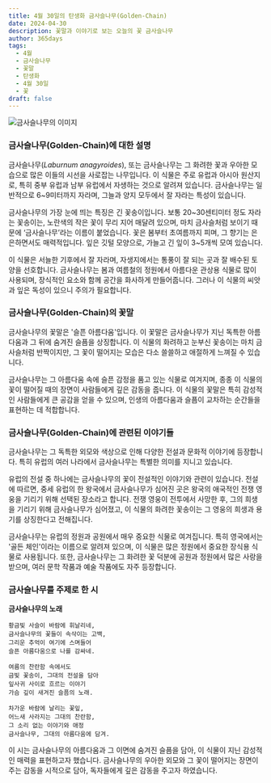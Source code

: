 ```yaml
---
title: 4월 30일의 탄생화 금사슬나무(Golden-Chain)
date: 2024-04-30
description: 꽃말과 이야기로 보는 오늘의 꽃 금사슬나무
author: 365days
tags:
  - 4월
  - 금사슬나무
  - 꽃말
  - 탄생화
  - 4월 30일
  - 꽃
draft: false
---
```



![금사슬나무의 이미지](https://cdn.pixabay.com/photo/2022/01/03/18/41/weeping-golden-chain-6913355_640.jpg#center)


### 금사슬나무(Golden-Chain)에 대한 설명

금사슬나무(*Laburnum anagyroides*), 또는 금사슬나무는 그 화려한 꽃과 우아한 모습으로 많은 이들의 시선을 사로잡는 나무입니다. 이 식물은 주로 유럽과 아시아 원산지로, 특히 중부 유럽과 남부 유럽에서 자생하는 것으로 알려져 있습니다. 금사슬나무는 일반적으로 6~9미터까지 자라며, 그늘과 양지 모두에서 잘 자라는 특성이 있습니다.

금사슬나무의 가장 눈에 띄는 특징은 긴 꽃송이입니다. 보통 20~30센티미터 정도 자라는 꽃송이는, 노란색의 작은 꽃이 무리 지어 매달려 있으며, 마치 금사슬처럼 보이기 때문에 ‘금사슬나무’라는 이름이 붙었습니다. 꽃은 봄부터 초여름까지 피며, 그 향기는 은은하면서도 매력적입니다. 잎은 깃털 모양으로, 가늘고 긴 잎이 3~5개씩 모여 있습니다.

이 식물은 서늘한 기후에서 잘 자라며, 자생지에서는 통풍이 잘 되는 곳과 잘 배수된 토양을 선호합니다. 금사슬나무는 봄과 여름철의 정원에서 아름다운 관상용 식물로 많이 사용되며, 장식적인 요소와 함께 공간을 화사하게 만들어줍니다. 그러나 이 식물의 씨앗과 잎은 독성이 있으니 주의가 필요합니다.

### 금사슬나무(Golden-Chain)의 꽃말

금사슬나무의 꽃말은 '슬픈 아름다움'입니다. 이 꽃말은 금사슬나무가 지닌 독특한 아름다움과 그 뒤에 숨겨진 슬픔을 상징합니다. 이 식물의 화려하고 눈부신 꽃송이는 마치 금사슬처럼 반짝이지만, 그 꽃이 떨어지는 모습은 다소 쓸쓸하고 애절하게 느껴질 수 있습니다.

금사슬나무는 그 아름다움 속에 슬픈 감정을 품고 있는 식물로 여겨지며, 종종 이 식물의 꽃이 떨어질 때의 장면이 사람들에게 깊은 감동을 줍니다. 이 식물의 꽃말은 특히 감성적인 사람들에게 큰 공감을 얻을 수 있으며, 인생의 아름다움과 슬픔이 교차하는 순간들을 표현하는 데 적합합니다.

### 금사슬나무(Golden-Chain)에 관련된 이야기들

금사슬나무는 그 독특한 외모와 색상으로 인해 다양한 전설과 문화적 이야기에 등장합니다. 특히 유럽의 여러 나라에서 금사슬나무는 특별한 의미를 지니고 있습니다.

유럽의 전설 중 하나에는 금사슬나무의 꽃이 전설적인 이야기와 관련이 있습니다. 전설에 따르면, 중세 유럽의 한 왕국에서 금사슬나무가 심어진 곳은 왕국의 애국적인 전쟁 영웅을 기리기 위해 선택된 장소라고 합니다. 전쟁 영웅이 전투에서 사망한 후, 그의 희생을 기리기 위해 금사슬나무가 심어졌고, 이 식물의 화려한 꽃송이는 그 영웅의 희생과 용기를 상징한다고 전해집니다.

금사슬나무는 유럽의 정원과 공원에서 매우 중요한 식물로 여겨집니다. 특히 영국에서는 '골든 체인'이라는 이름으로 알려져 있으며, 이 식물은 많은 정원에서 중요한 장식용 식물로 사용됩니다. 또한, 금사슬나무는 그 화려한 꽃 덕분에 공원과 정원에서 많은 사랑을 받으며, 여러 문학 작품과 예술 작품에도 자주 등장합니다.

### 금사슬나무를 주제로 한 시

**금사슬나무의 노래**

```
황금빛 사슬이 바람에 휘날리네,  
금사슬나무의 꽃들이 속삭이는 고백,  
그리운 추억이 여기에 스며들어  
슬픈 아름다움으로 나를 감싸네.

여름의 찬란함 속에서도  
금빛 꽃송이, 그대의 전설을 담아  
잎사귀 사이로 흐르는 이야기  
가슴 깊이 새겨진 슬픔의 노래.

차가운 바람에 날리는 꽃잎,  
어느새 사라지는 그대의 찬란함,  
그 소리 없는 이야기와 애정  
금사슬나무, 그대의 아름다움에 담겨.
```

이 시는 금사슬나무의 아름다움과 그 이면에 숨겨진 슬픔을 담아, 이 식물이 지닌 감성적인 매력을 표현하고자 했습니다. 금사슬나무의 우아한 외모와 그 꽃이 떨어지는 장면이 주는 감동을 시적으로 담아, 독자들에게 깊은 감동을 주고자 하였습니다.



